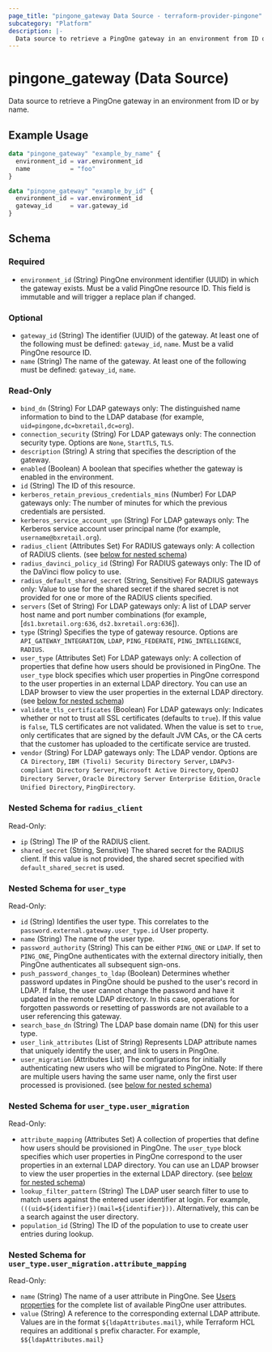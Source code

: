 ```yaml
---
page_title: "pingone_gateway Data Source - terraform-provider-pingone"
subcategory: "Platform"
description: |-
  Data source to retrieve a PingOne gateway in an environment from ID or by name.
---
```


# pingone_gateway (Data Source)

Data source to retrieve a PingOne gateway in an environment from ID or by name.

## Example Usage

```terraform
data "pingone_gateway" "example_by_name" {
  environment_id = var.environment_id
  name           = "foo"
}

data "pingone_gateway" "example_by_id" {
  environment_id = var.environment_id
  gateway_id     = var.gateway_id
}
```

<!-- schema generated by tfplugindocs -->
## Schema

### Required

- `environment_id` (String) PingOne environment identifier (UUID) in which the gateway exists.  Must be a valid PingOne resource ID.  This field is immutable and will trigger a replace plan if changed.

### Optional

- `gateway_id` (String) The identifier (UUID) of the gateway.  At least one of the following must be defined: `gateway_id`, `name`.  Must be a valid PingOne resource ID.
- `name` (String) The name of the gateway.  At least one of the following must be defined: `gateway_id`, `name`.

### Read-Only

- `bind_dn` (String) For LDAP gateways only: The distinguished name information to bind to the LDAP database (for example, `uid=pingone,dc=bxretail,dc=org`).
- `connection_security` (String) For LDAP gateways only: The connection security type.  Options are `None`, `StartTLS`, `TLS`.
- `description` (String) A string that specifies the description of the gateway.
- `enabled` (Boolean) A boolean that specifies whether the gateway is enabled in the environment.
- `id` (String) The ID of this resource.
- `kerberos_retain_previous_credentials_mins` (Number) For LDAP gateways only: The number of minutes for which the previous credentials are persisted.
- `kerberos_service_account_upn` (String) For LDAP gateways only: The Kerberos service account user principal name (for example, `username@bxretail.org`).
- `radius_client` (Attributes Set) For RADIUS gateways only: A collection of RADIUS clients. (see [below for nested schema](#nestedatt--radius_client))
- `radius_davinci_policy_id` (String) For RADIUS gateways only: The ID of the DaVinci flow policy to use.
- `radius_default_shared_secret` (String, Sensitive) For RADIUS gateways only: Value to use for the shared secret if the shared secret is not provided for one or more of the RADIUS clients specified.
- `servers` (Set of String) For LDAP gateways only: A list of LDAP server host name and port number combinations (for example, [`ds1.bxretail.org:636`, `ds2.bxretail.org:636`]).
- `type` (String) Specifies the type of gateway resource.  Options are `API_GATEWAY_INTEGRATION`, `LDAP`, `PING_FEDERATE`, `PING_INTELLIGENCE`, `RADIUS`.
- `user_type` (Attributes Set) For LDAP gateways only: A collection of properties that define how users should be provisioned in PingOne. The `user_type` block specifies which user properties in PingOne correspond to the user properties in an external LDAP directory. You can use an LDAP browser to view the user properties in the external LDAP directory. (see [below for nested schema](#nestedatt--user_type))
- `validate_tls_certificates` (Boolean) For LDAP gateways only: Indicates whether or not to trust all SSL certificates (defaults to `true`). If this value is `false`, TLS certificates are not validated. When the value is set to `true`, only certificates that are signed by the default JVM CAs, or the CA certs that the customer has uploaded to the certificate service are trusted.
- `vendor` (String) For LDAP gateways only: The LDAP vendor.  Options are `CA Directory`, `IBM (Tivoli) Security Directory Server`, `LDAPv3-compliant Directory Server`, `Microsoft Active Directory`, `OpenDJ Directory Server`, `Oracle Directory Server Enterprise Edition`, `Oracle Unified Directory`, `PingDirectory`.

<a id="nestedatt--radius_client"></a>
### Nested Schema for `radius_client`

Read-Only:

- `ip` (String) The IP of the RADIUS client.
- `shared_secret` (String, Sensitive) The shared secret for the RADIUS client. If this value is not provided, the shared secret specified with `default_shared_secret` is used.


<a id="nestedatt--user_type"></a>
### Nested Schema for `user_type`

Read-Only:

- `id` (String) Identifies the user type. This correlates to the `password.external.gateway.user_type.id` User property.
- `name` (String) The name of the user type.
- `password_authority` (String) This can be either `PING_ONE` or `LDAP`. If set to `PING_ONE`, PingOne authenticates with the external directory initially, then PingOne authenticates all subsequent sign-ons.
- `push_password_changes_to_ldap` (Boolean) Determines whether password updates in PingOne should be pushed to the user's record in LDAP.  If false, the user cannot change the password and have it updated in the remote LDAP directory. In this case, operations for forgotten passwords or resetting of passwords are not available to a user referencing this gateway.
- `search_base_dn` (String) The LDAP base domain name (DN) for this user type.
- `user_link_attributes` (List of String) Represents LDAP attribute names that uniquely identify the user, and link to users in PingOne.
- `user_migration` (Attributes List) The configurations for initially authenticating new users who will be migrated to PingOne. Note: If there are multiple users having the same user name, only the first user processed is provisioned. (see [below for nested schema](#nestedatt--user_type--user_migration))

<a id="nestedatt--user_type--user_migration"></a>
### Nested Schema for `user_type.user_migration`

Read-Only:

- `attribute_mapping` (Attributes Set) A collection of properties that define how users should be provisioned in PingOne. The `user_type` block specifies which user properties in PingOne correspond to the user properties in an external LDAP directory. You can use an LDAP browser to view the user properties in the external LDAP directory. (see [below for nested schema](#nestedatt--user_type--user_migration--attribute_mapping))
- `lookup_filter_pattern` (String) The LDAP user search filter to use to match users against the entered user identifier at login. For example, `(((uid=${identifier})(mail=${identifier}))`. Alternatively, this can be a search against the user directory.
- `population_id` (String) The ID of the population to use to create user entries during lookup.

<a id="nestedatt--user_type--user_migration--attribute_mapping"></a>
### Nested Schema for `user_type.user_migration.attribute_mapping`

Read-Only:

- `name` (String) The name of a user attribute in PingOne. See [Users properties](https://apidocs.pingidentity.com/pingone/platform/v1/api/#users) for the complete list of available PingOne user attributes.
- `value` (String) A reference to the corresponding external LDAP attribute.  Values are in the format `${ldapAttributes.mail}`, while Terraform HCL requires an additional `$` prefix character. For example, `$${ldapAttributes.mail}`
